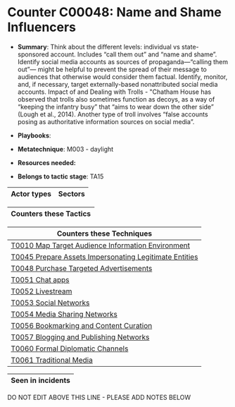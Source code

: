 # Counter C00048: Name and Shame Influencers

* **Summary**: Think about the different levels: individual vs state-sponsored account.  Includes “call them out” and “name and shame”.  Identify social media accounts as sources of propaganda—“calling them out”— might be helpful to prevent the spread of their message to audiences that otherwise would consider them factual.  Identify, monitor, and, if necessary, target externally-based nonattributed social media accounts.  Impact of and Dealing with Trolls - "Chatham House has observed that trolls also sometimes function as decoys, as a way of “keeping the infantry busy” that “aims to wear down the other side” (Lough et al., 2014). Another type of troll involves “false accounts posing as authoritative information sources on social media”.

* **Playbooks**: 

* **Metatechnique**: M003 - daylight

* **Resources needed:** 

* **Belongs to tactic stage**: TA15


| Actor types | Sectors |
| ----------- | ------- |



| Counters these Tactics |
| ---------------------- |



| Counters these Techniques |
| ------------------------- |
| [T0010 Map Target Audience Information Environment](../generated_pages/techniques/T0010.md) |
| [T0045 Prepare Assets Impersonating Legitimate Entities](../generated_pages/techniques/T0045.md) |
| [T0048 Purchase Targeted Advertisements](../generated_pages/techniques/T0048.md) |
| [T0051 Chat apps](../generated_pages/techniques/T0051.md) |
| [T0052 Livestream](../generated_pages/techniques/T0052.md) |
| [T0053 Social Networks](../generated_pages/techniques/T0053.md) |
| [T0054 Media Sharing Networks](../generated_pages/techniques/T0054.md) |
| [T0056 Bookmarking and Content Curation](../generated_pages/techniques/T0056.md) |
| [T0057 Blogging and Publishing Networks](../generated_pages/techniques/T0057.md) |
| [T0060 Formal Diplomatic Channels](../generated_pages/techniques/T0060.md) |
| [T0061 Traditional Media](../generated_pages/techniques/T0061.md) |



| Seen in incidents |
| ----------------- |


DO NOT EDIT ABOVE THIS LINE - PLEASE ADD NOTES BELOW